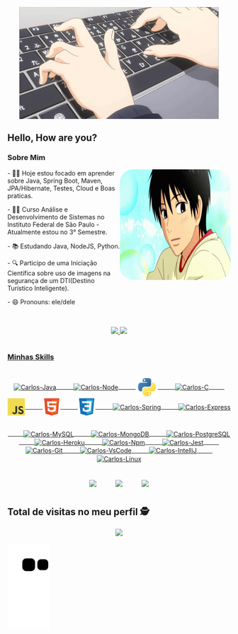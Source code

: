 <p align="center">
  <a href="#">
    <img align="center" width="450" src="teclando.gif" />
  </a>

## Hello, How are you?

<div>
  
### Sobre Mim
  
<img align="right" width="250" height="250" style="border-radius:30px;" src="ola.gif?raw=true" />
<p> - 👨‍💻 Hoje estou focado em aprender sobre Java, Spring Boot, Maven, JPA/Hibernate, Testes, Cloud e Boas praticas. </p>
<p> - 👨‍🎓 Curso Análise e Desenvolvimento de Sistemas no Instituto Federal de São Paulo - Atualmente estou no 3° Semestre. </p>
<p> - 📚 Estudando Java, NodeJS, Python. </p>
<p> - 🔍 Participo de uma Iniciação Científica sobre uso de imagens na segurança de um DTI(Destino Turístico Inteligente). </p>
<p> - 😄 Pronouns: ele/dele </p>
<br><br>  
</div> 

<div align="center">
  <a href="https://github.com/CarlosDevBr">
  <img height="135em" src="https://github-readme-stats.vercel.app/api?username=CarlosDevBr&show_icons=true&theme=tokyonight&include_all_commits=true&count_private=true"/>
  <img height="135em" src="https://github-readme-stats.vercel.app/api/top-langs/?username=CarlosDevBr&layout=compact&langs_count=7&theme=tokyonight"/>
</div>

#
### Minhas Skills
  
<div align="center" style="display: inline_block"><br>
  <img align="center" alt="Carlos-Java" height="50" width="50" src="https://cdn.jsdelivr.net/gh/devicons/devicon/icons/java/java-original-wordmark.svg">
    &nbsp;&nbsp;&nbsp;&nbsp;&nbsp;&nbsp;&nbsp;&nbsp;
  <img align="center" alt="Carlos-Node" height="50" width="50" src="https://cdn.jsdelivr.net/gh/devicons/devicon/icons/nodejs/nodejs-original-wordmark.svg" />
    &nbsp;&nbsp;&nbsp;&nbsp;&nbsp;&nbsp;&nbsp;&nbsp;
  <img align="center" alt="Rafa-Python" height="50" width="50" src="https://raw.githubusercontent.com/devicons/devicon/master/icons/python/python-original.svg">
    &nbsp;&nbsp;&nbsp;&nbsp;&nbsp;&nbsp;&nbsp;&nbsp;
  <img align="center" alt="Carlos-C" height="40" width="40" src="https://cdn.jsdelivr.net/gh/devicons/devicon/icons/c/c-original.svg" >
    &nbsp;&nbsp;&nbsp;&nbsp;&nbsp;&nbsp;&nbsp;&nbsp;
  <img align="center" alt="Carlos-Js" height="40" width="40" src="https://raw.githubusercontent.com/devicons/devicon/master/icons/javascript/javascript-original.svg">
     &nbsp;&nbsp;&nbsp;&nbsp;&nbsp;&nbsp;&nbsp;&nbsp;
  <img align="center" alt="Carlos-HTML" height="40" width="40" src="https://raw.githubusercontent.com/devicons/devicon/master/icons/html5/html5-original.svg">
     &nbsp;&nbsp;&nbsp;&nbsp;&nbsp;&nbsp;&nbsp;&nbsp;
  <img align="center" alt="Carlos-CSS" height="40" width="40" src="https://raw.githubusercontent.com/devicons/devicon/master/icons/css3/css3-original.svg">
   &nbsp;&nbsp;&nbsp;&nbsp;&nbsp;&nbsp;&nbsp;&nbsp;
  <img align="center" alt="Carlos-Spring" height="40" width="40" src="https://cdn.jsdelivr.net/gh/devicons/devicon/icons/spring/spring-original-wordmark.svg" />
  &nbsp;&nbsp;&nbsp;&nbsp;&nbsp;&nbsp;&nbsp;&nbsp;
  <img align="center" alt="Carlos-Express" height="40" width="40" src="https://cdn.jsdelivr.net/gh/devicons/devicon/icons/express/express-original-wordmark.svg" />
</div>
 
  <p> </p> 
  
<div align="center" style="display: inline_block"><br>
  &nbsp;&nbsp;&nbsp;&nbsp;&nbsp;&nbsp;&nbsp;&nbsp;
  <img align="center" alt="Carlos-MySQL" height="40" width="40" src="https://cdn.jsdelivr.net/gh/devicons/devicon/icons/mysql/mysql-original-wordmark.svg" />
  &nbsp;&nbsp;&nbsp;&nbsp;&nbsp;&nbsp;&nbsp;&nbsp;
  <img align="center" alt="Carlos-MongoDB" height="40" width="40" src="https://cdn.jsdelivr.net/gh/devicons/devicon/icons/mongodb/mongodb-original-wordmark.svg" />
  &nbsp;&nbsp;&nbsp;&nbsp;&nbsp;&nbsp;&nbsp;&nbsp;
  <img align="center" alt="Carlos-PostgreSQL" height="40" width="40" src="https://cdn.jsdelivr.net/gh/devicons/devicon/icons/postgresql/postgresql-original-wordmark.svg" />
  &nbsp;&nbsp;&nbsp;&nbsp;&nbsp;&nbsp;&nbsp;&nbsp;
  <img align="center" alt="Carlos-Heroku" height="40" width="40" src="https://cdn.jsdelivr.net/gh/devicons/devicon/icons/heroku/heroku-original-wordmark.svg" />
  &nbsp;&nbsp;&nbsp;&nbsp;&nbsp;&nbsp;&nbsp;&nbsp;
  <img align="center" alt="Carlos-Npm" height="40" width="40" src="https://cdn.jsdelivr.net/gh/devicons/devicon/icons/npm/npm-original-wordmark.svg" />
  &nbsp;&nbsp;&nbsp;&nbsp;&nbsp;&nbsp;&nbsp;&nbsp;
  <img align="center" alt="Carlos-Jest" height="40" width="40" src="https://cdn.jsdelivr.net/gh/devicons/devicon/icons/jest/jest-plain.svg" />
  &nbsp;&nbsp;&nbsp;&nbsp;&nbsp;&nbsp;&nbsp;&nbsp;
  <img align="center" alt="Carlos-Git" height="40" width="40" src="https://cdn.jsdelivr.net/gh/devicons/devicon/icons/git/git-original-wordmark.svg" />  
  &nbsp;&nbsp;&nbsp;&nbsp;&nbsp;&nbsp;&nbsp;&nbsp;
  <img align="center" alt="Carlos-VsCode" height="40" width="40" src="https://cdn.jsdelivr.net/gh/devicons/devicon/icons/vscode/vscode-original-wordmark.svg" />
  &nbsp;&nbsp;&nbsp;&nbsp;&nbsp;&nbsp;&nbsp;&nbsp;
  <img align="center" alt="Carlos-IntelliJ" height="40" width="40" src="https://cdn.jsdelivr.net/gh/devicons/devicon/icons/intellij/intellij-original.svg" />
  &nbsp;&nbsp;&nbsp;&nbsp;&nbsp;&nbsp;&nbsp;&nbsp;
  <img align="center" alt="Carlos-Linux" height="40" width="40" src="https://cdn.jsdelivr.net/gh/devicons/devicon/icons/linux/linux-original.svg" /> 
</div>
  
#
  
<div> 
  <p align="center">
  <a href = "mailto:carlosaroundtheworld01@gmail.com"><img src="https://img.shields.io/badge/Gmail-D14836?style=for-the-badge&logo=gmail&logoColor=white" target="_blank"></a>
  &nbsp;&nbsp;&nbsp;&nbsp;&nbsp;&nbsp;&nbsp;&nbsp;&nbsp;
  <a href="https://www.linkedin.com/in/carlos-henrique-35b38b1a0/" target="_blank"><img src="https://img.shields.io/badge/-LinkedIn-%230077B5?style=for-the-badge&logo=linkedin&logoColor=white" target="_blank"></a>
  &nbsp;&nbsp;&nbsp;&nbsp;&nbsp;&nbsp;&nbsp;&nbsp;&nbsp;
  <a href="https://www.instagram.com/cah_gameover/" target="_blank"><img src="https://img.shields.io/badge/Instagram-E4405F?style=for-the-badge&logo=instagram&logoColor=white"_blank"></a>
  
 # 
 ## Total de visitas no meu perfil :detective:
 <p align="center"> 
   <img alingn="center" src="https://profile-counter.glitch.me/CarlosDevBr/count.svg" />
 </p>
 
  ![Snake animation](https://github.com/carlosdevbr/carlosdevbr/blob/output/github-contribution-grid-snake.svg)
 
</div>
    
